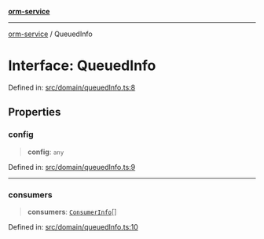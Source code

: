 [**orm-service**](../README.md)

***

[orm-service](../globals.md) / QueuedInfo

# Interface: QueuedInfo

Defined in: [src/domain/queuedInfo.ts:8](https://github.com/lambda-orm/lambdaorm-svc/blob/b85161d80fb94d76aed52272905d40acde9ea6fd/src/domain/queuedInfo.ts#L8)

## Properties

### config

> **config**: `any`

Defined in: [src/domain/queuedInfo.ts:9](https://github.com/lambda-orm/lambdaorm-svc/blob/b85161d80fb94d76aed52272905d40acde9ea6fd/src/domain/queuedInfo.ts#L9)

***

### consumers

> **consumers**: [`ConsumerInfo`](ConsumerInfo.md)[]

Defined in: [src/domain/queuedInfo.ts:10](https://github.com/lambda-orm/lambdaorm-svc/blob/b85161d80fb94d76aed52272905d40acde9ea6fd/src/domain/queuedInfo.ts#L10)
